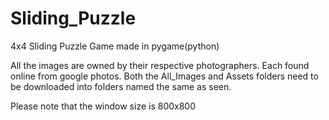 # Sliding_Puzzle
4x4 Sliding Puzzle Game made in pygame(python)

All the images are owned by their respective photographers. Each found online from google photos.
Both the All_Images and Assets folders need to be downloaded into folders named the same as seen.

Please note that the window size is 800x800
